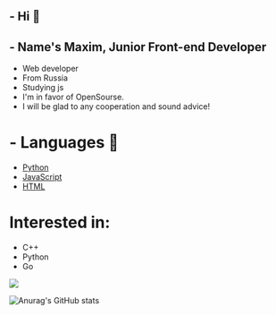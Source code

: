 ## - Hi 👋
## - Name's Maxim, Junior Front-end Developer
- Web developer
- From Russia
- Studying js
- I'm in favor of OpenSourse.
- I will be glad to any cooperation and sound advice!

# - Languages 👅
- <a href="https://github.com/python" target="_blank">Python</a>
- <a href="https://github.com/topics/javascript" target="_blank">JavaScript</a>
- <a href="https://github.com/topics/html" target="_blank">HTML</a>

# Interested in:
- C++
- Python
- Go

![](https://komarev.com/ghpvc/?username=your-github-teperkarek)

![Anurag's GitHub stats](https://github-readme-stats.vercel.app/api?username=teperkarek&show_icons=true&theme=transparent)


<!--
**teperkarek/teperkarek** is a ✨ _special_ ✨ repository because its `README.md` (this file) appears on your GitHub profile.

Here are some ideas to get you started:

- 🔭 I’m currently working on ...
- 🌱 I’m currently learning ...
- 👯 I’m looking to collaborate on ...
- 🤔 I’m looking for help with ...
- 💬 Ask me about ...
- 📫 How to reach me: ...
- 😄 Pronouns: ...
- ⚡ Fun fact: ...
-->
